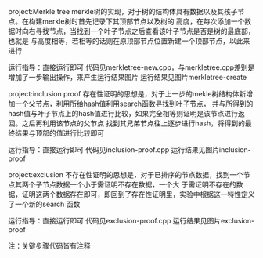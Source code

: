 project:Merkle tree
merkle树的实现，对于树的结构体具有数据以及其孩子节点。在构建merkle树时首先记录下其顶部节点以及树的
高度，在每次添加一个数据时向右寻找节点，当找到一个叶子节点之后查看该叶子节点是否是树的最底部，也就是
与高度相等，若相等的话则在原顶部节点位置新建一个顶部节点，以此来进行

运行指导：直接运行即可
代码见merkletree-new.cpp，与merkletree.cpp差别是增加了一步输出操作，来产生运行结果图片
运行结果见图片merkletree-create


project:inclusion proof
存在性证明的思想是，对于上一步的mekle树结构体新增加一个父节点，利用所给hash值利用search函数寻找到叶子节点，
并与所得到的hash值与叶子节点上的hash值进行比较，如果完全相等则证明是该节点进行返回。之后再利用该节点的父节点
找到其兄弟节点往上逐步进行hash，将得到的最终结果与顶部的值进行比较即可

运行指导：直接运行即可
代码见inclusion-proof.cpp
运行结果见图片inclusion-proof


project:exclusion
不存在性证明的思想是，对于已排序的节点数据，找到一个节点其两个子节点数据一个小于需证明不存在数据，一个大
于需证明不存在的数据，证明这两个数据存在即可，即回到了存在性证明里，实验中根据这一特性定义了一个新的search
函数

运行指导：直接运行即可
代码见exclusion-proof.cpp
运行结果见图片exclusion-proof

注：关键步骤代码皆有注释

